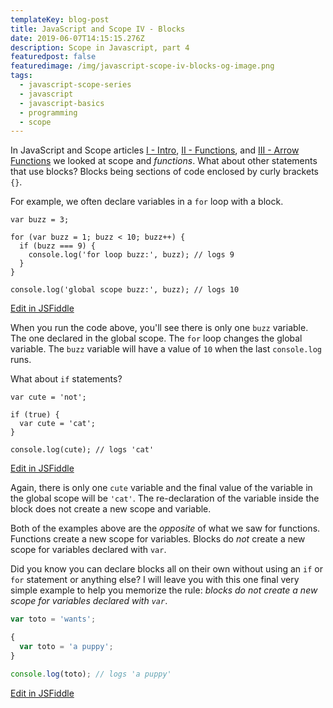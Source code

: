 ```yaml
---
templateKey: blog-post
title: JavaScript and Scope IV - Blocks
date: 2019-06-07T14:15:15.276Z
description: Scope in Javascript, part 4
featuredpost: false
featuredimage: /img/javascript-scope-iv-blocks-og-image.png
tags:
  - javascript-scope-series
  - javascript
  - javascript-basics
  - programming
  - scope
---
```

In JavaScript and Scope articles [I - Intro](/blog/2019-06-01-javascript-and-scope/), [II - Functions](/blog/2019-06-03-javascript-and-scope-ii/), and [III - Arrow Functions](/blog/2019-06-07-javascript-and-scope-iii/) we looked at scope and *functions*. What about other statements that use blocks? Blocks being sections of code enclosed by curly brackets `{}`.

For example, we often declare variables in a `for` loop with a block.

```js{1,3}
var buzz = 3;

for (var buzz = 1; buzz < 10; buzz++) {
  if (buzz === 9) { 
    console.log('for loop buzz:', buzz); // logs 9
  }
}

console.log('global scope buzz:', buzz); // logs 10
```
<div class="jsfiddle-link">
  <a href="https://jsfiddle.net/tchaffee/5m4wk8hu/" target="_blank">Edit in JSFiddle</a>
</div>

When you run the code above, you'll see there is only one `buzz` variable. The one declared in the global scope. The `for` loop changes the global variable. The `buzz` variable will have a value of `10` when the last `console.log` runs.

What about `if` statements?

```js{1,4}
var cute = 'not';

if (true) {
  var cute = 'cat';
}

console.log(cute); // logs 'cat'
```
<div class="jsfiddle-link">
  <a href="https://jsfiddle.net/tchaffee/Lutdkqsx/" target="_blank">Edit in JSFiddle</a>
</div>

Again, there is only one `cute` variable and the final value of the variable in the global scope will be `'cat'`. The re-declaration of the variable inside the block does not create a new scope and variable.

Both of the examples above are the *opposite* of what we saw for functions. Functions create a new scope for variables. Blocks do *not* create a new scope for variables declared with `var`.

Did you know you can declare blocks all on their own without using an `if` or `for` statement or anything else? I will leave you with this one final very simple example to help you memorize the rule: *blocks do not create a new scope for variables declared with `var`*.

```js
var toto = 'wants';

{
  var toto = 'a puppy';
}

console.log(toto); // logs 'a puppy'
```
<div class="jsfiddle-link">
  <a href="https://jsfiddle.net/tchaffee/17st5cmk/" target="_blank">Edit in JSFiddle</a>
</div>
